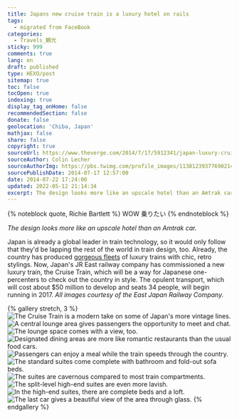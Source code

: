 ```yaml
---
title: Japans new cruise train is a luxury hotel on rails
tags:
  - migrated from FaceBook
categories:
  - Travels_観光
sticky: 999
comments: true
lang: en
draft: published
type: HEXO/post
sitemap: true
toc: false
tocOpen: true
indexing: true
display_tag_onHome: false
recommendedSection: false
donate: false
geolocation: 'Chiba, Japan'
mathjax: false
share: false
copyright: true
sourceUrl: https://www.theverge.com/2014/7/17/5912341/japan-luxury-cruise-train
sourceAuthor: Colin Lecher
sourceAuthorImg: https://pbs.twimg.com/profile_images/1138123937769021441/Cic4109Z_400x400.jpg
sourcePublishDate: 2014-07-17 12:57:00
date: 2014-07-22 17:24:00
updated: 2022-05-12 21:14:34
excerpt: The design looks more like an upscale hotel than an Amtrak car
---
```

{% noteblock quote, Richie Bartlett %}
WOW
乗りたい
{% endnoteblock %}

*The design looks more like an upscale hotel than an Amtrak car.*

Japan is already a global leader in train technology, so it would only follow that they'd be lapping the rest of the world in train design, too. Already, the country has produced [gorgeous fleets](http://www.core77.com/blog/transportation/from_retro_to_futuristic_to_super-luxurious_the_unusual_train_designs_of_eiji_mitooka_25606.asp) of luxury trains with chic, retro stylings. Now, Japan's JR East railway company has commissioned a new luxury train, the Cruise Train, which will be a way for Japanese one-percenters to check out the country in style. The opulent transport, which will cost about $50 million to develop and seats 34 people, will begin running in 2017. *All images courtesy of the East Japan Railway Company.*

{% gallery stretch, 3 %}
![The Cruise Train is a modern take on some of Japan's more vintage lines.](./Japans-new-cruise-train-is-a-luxury-hotel-on-rails/A.1405607818.jpg)
![A central lounge area gives passengers the opportunity to meet and chat.](./Japans-new-cruise-train-is-a-luxury-hotel-on-rails/W.1405607814.jpg)
![The lounge space comes with a view, too.](./Japans-new-cruise-train-is-a-luxury-hotel-on-rails/t.1405607817.jpg)
![Designated dining areas are more like romantic restaurants than the usual food cars.](./Japans-new-cruise-train-is-a-luxury-hotel-on-rails/O.1405607814.jpg)
![Passengers can enjoy a meal while the train speeds through the country.](./Japans-new-cruise-train-is-a-luxury-hotel-on-rails/t.1405607815.jpg)
![The standard suites come complete with bathroom and fold-out sofa beds.](./Japans-new-cruise-train-is-a-luxury-hotel-on-rails/g.1405607818.jpg)
![The suites are cavernous compared to most train compartments.](./Japans-new-cruise-train-is-a-luxury-hotel-on-rails/t.1405607818.jpg)
![The split-level high-end suites are even more lavish.](./Japans-new-cruise-train-is-a-luxury-hotel-on-rails/j.1405607817.jpg)
![In the high-end suites, there are complete beds and a loft.](./Japans-new-cruise-train-is-a-luxury-hotel-on-rails/t2.1405607814.jpg)
![The last car gives a beautiful view of the area through glass.](./Japans-new-cruise-train-is-a-luxury-hotel-on-rails/t.1405607814.jpg)
{% endgallery %}